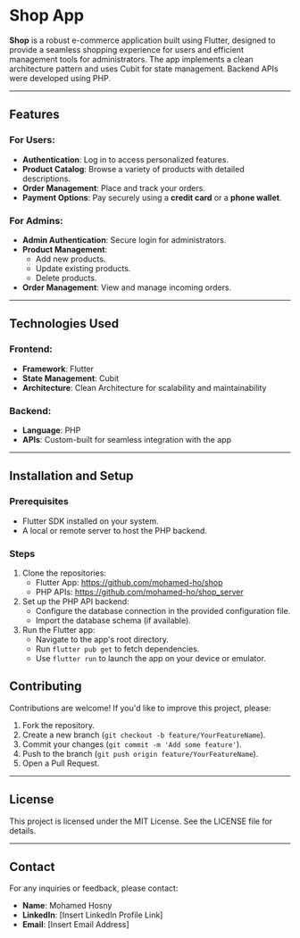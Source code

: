 # Shop App

**Shop** is a robust e-commerce application built using Flutter, designed to provide a seamless shopping experience for users and efficient management tools for administrators. The app implements a clean architecture pattern and uses Cubit for state management. Backend APIs were developed using PHP.

---

## Features

### For Users:
- **Authentication**: Log in to access personalized features.
- **Product Catalog**: Browse a variety of products with detailed descriptions.
- **Order Management**: Place and track your orders.
- **Payment Options**: Pay securely using a **credit card** or a **phone wallet**.

### For Admins:
- **Admin Authentication**: Secure login for administrators.
- **Product Management**:
  - Add new products.
  - Update existing products.
  - Delete products.
- **Order Management**: View and manage incoming orders.

---

## Technologies Used

### Frontend:
- **Framework**: Flutter
- **State Management**: Cubit
- **Architecture**: Clean Architecture for scalability and maintainability

### Backend:
- **Language**: PHP
- **APIs**: Custom-built for seamless integration with the app

---

## Installation and Setup

### Prerequisites
- Flutter SDK installed on your system.
- A local or remote server to host the PHP backend.

### Steps
1. Clone the repositories:
   - Flutter App: https://github.com/mohamed-ho/shop
   - PHP APIs: https://github.com/mohamed-ho/shop_server
2. Set up the PHP API backend:
   - Configure the database connection in the provided configuration file.
   - Import the database schema (if available).
3. Run the Flutter app:
   - Navigate to the app's root directory.
   - Run `flutter pub get` to fetch dependencies.
   - Use `flutter run` to launch the app on your device or emulator.


## Contributing

Contributions are welcome! If you'd like to improve this project, please:
1. Fork the repository.
2. Create a new branch (`git checkout -b feature/YourFeatureName`).
3. Commit your changes (`git commit -m 'Add some feature'`).
4. Push to the branch (`git push origin feature/YourFeatureName`).
5. Open a Pull Request.

---

## License

This project is licensed under the MIT License. See the LICENSE file for details.

---

## Contact

For any inquiries or feedback, please contact:
- **Name**: Mohamed Hosny
- **LinkedIn**: [Insert LinkedIn Profile Link]
- **Email**: [Insert Email Address]

